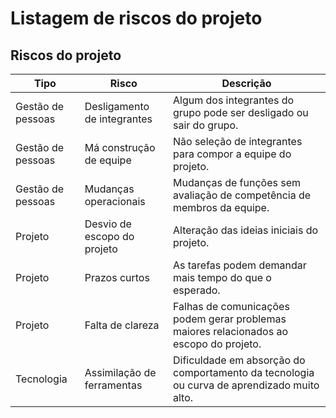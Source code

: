 # Listagem de riscos do projeto 

## Riscos do projeto 

| Tipo | Risco | Descrição |
| --- | --- | --- | 
| Gestão de pessoas | Desligamento de integrantes | Algum dos integrantes do grupo pode ser desligado ou sair do grupo. 
| Gestão de pessoas | Má construção de equipe | Não seleção de integrantes para compor a equipe do projeto.
| Gestão de pessoas | Mudanças operacionais | Mudanças de funções sem avaliação de competência de membros da equipe. 
| Projeto | Desvio de escopo do projeto | Alteração das ideias iniciais do projeto. 
| Projeto | Prazos curtos | As tarefas podem demandar mais tempo do que o esperado.
| Projeto | Falta de clareza | Falhas de comunicações podem gerar problemas maiores relacionados ao escopo do projeto.
| Tecnologia | Assimilação de ferramentas | Dificuldade em absorção do comportamento da tecnologia ou curva de aprendizado muito alto. 

 










